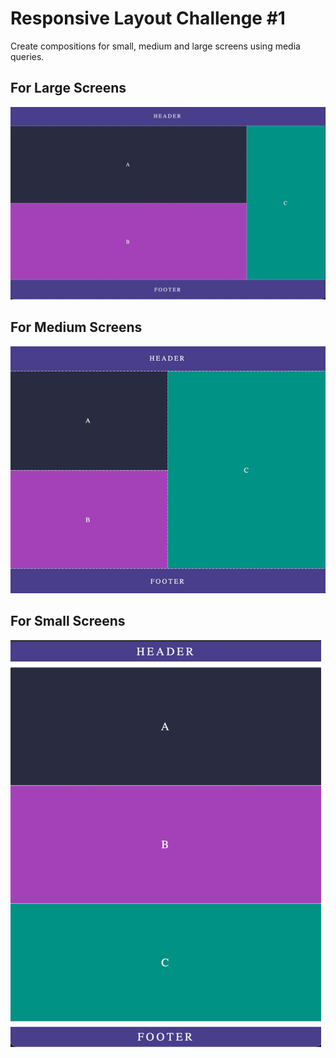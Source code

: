 # Responsive Layout Challenge #1

Create compositions for small, medium and large screens using media queries.

## For Large Screens

![](images/comp1-large.png)

## For Medium Screens

![](images/comp1-medium.png)

## For Small Screens

![](images/comp1-small.png)

